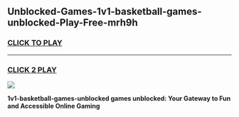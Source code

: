 
## Unblocked-Games-1v1-basketball-games-unblocked-Play-Free-mrh9h
<h3>
<a href="https://premium76.site?title=1v1-basketball-games-unblocked&ref=21A">CLICK TO PLAY</a></h3>
<hr>

<h3>
<a href="https://premium76.site?title=1v1-basketball-games-unblocked&ref=21A">CLICK 2 PLAY</a>
  
</h3>

<a href="https://premium76.site?title=1v1-basketball-games-unblocked&ref=21A"><img src="https://clearcache.store/games.png"></a>


**1v1-basketball-games-unblocked games unblocked: Your Gateway to Fun and Accessible Online Gaming**
